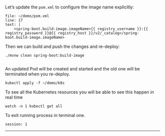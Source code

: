 

Let’s update the `pom.xml` to configure the image name explicitly:


```editor:insert-lines-before-line
file: ~/demo/pom.xml
line: 17
text: |
	<spring-boot.build-image.imageName>{{ registry_username }}:{{ registry_password }}@{{ registry_host }}/v2/_catalog</spring-boot.build-image.imageName>
```


Then we can build and push the changes and re-deploy:


```execute-1
./mvnw clean spring-boot:build-image
```

```execute-1docker push {{ registry_host }}/apps/demo
```


An updated Pod will be created and started and the old one will be terminated when you re-deploy.
```execute-1
kubectl apply -f ~/demo/k8s
```



To see all the Kubernetes resources you will be able to see this happen in real time
```execute-1
watch -n 1 kubectl get all
```

To exit running process in terminal one.
```terminal:interrupt
session: 1
```

---